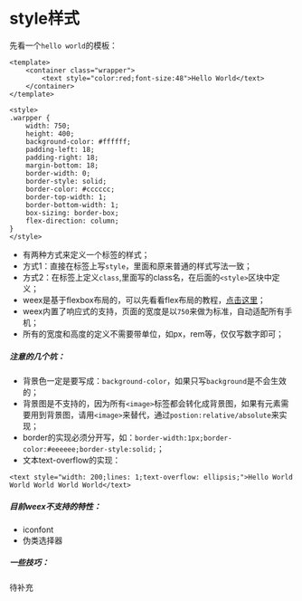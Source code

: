 # style样式

先看一个`hello world`的模板：

```
<template>
    <container class="wrapper">
        <text style="color:red;font-size:48">Hello World</text>
    </container>
</template>

<style>
.warpper {
    width: 750;
    height: 400;
    background-color: #ffffff;
    padding-left: 18;
    padding-right: 18;
    margin-bottom: 18;
    border-width: 0;
    border-style: solid;
    border-color: #cccccc;
    border-top-width: 1;
    border-bottom-width: 1;
    box-sizing: border-box;
    flex-direction: column;
}
</style>
```

- 有两种方式来定义一个标签的样式；
- 方式1：直接在标签上写`style`，里面和原来普通的样式写法一致；
- 方式2：在标签上定义`class`,里面写的class名，在后面的`<style>`区块中定义；
- weex是基于flexbox布局的，可以先看看flex布局的教程，[点击这里](http://www.ruanyifeng.com/blog/2015/07/flex-grammar.html)；
- weex内置了响应式的支持，页面的宽度是以`750`来做为标准，自动适配所有手机；
- 所有的宽度和高度的定义不需要带单位，如px，rem等，仅仅写数字即可；

##### 注意的几个坑：

- 背景色一定是要写成：`background-color`，如果只写`background`是不会生效的；
- 背景图是不支持的，因为所有`<image>`标签都会转化成背景图，如果有元素需要用到背景图，请用`<image>`来替代，通过`postion:relative/absolute`来实现；
- border的实现必须分开写，如：`border-width:1px;border-color:#eeeeee;border-style:solid;`；
- 文本text-overflow的实现：

```
<text style="width: 200;lines: 1;text-overflow: ellipsis;">Hello World World World World World</text>
```

##### 目前weex不支持的特性：

- iconfont
- 伪类选择器

##### 一些技巧：

待补充
